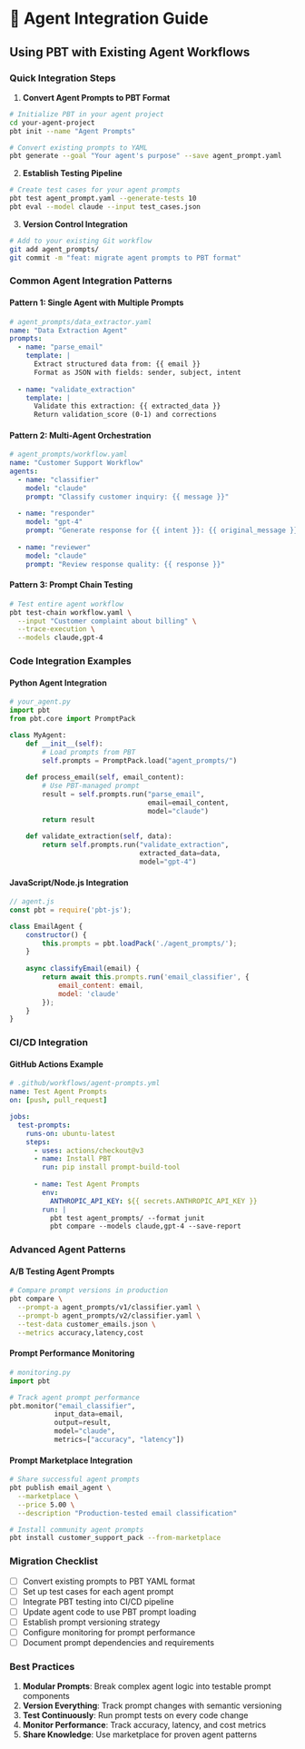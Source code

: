 # 🤖 Agent Integration Guide

## Using PBT with Existing Agent Workflows

### Quick Integration Steps

1. **Convert Agent Prompts to PBT Format**
```bash
# Initialize PBT in your agent project
cd your-agent-project
pbt init --name "Agent Prompts"

# Convert existing prompts to YAML
pbt generate --goal "Your agent's purpose" --save agent_prompt.yaml
```

2. **Establish Testing Pipeline**
```bash
# Create test cases for your agent prompts
pbt test agent_prompt.yaml --generate-tests 10
pbt eval --model claude --input test_cases.json
```

3. **Version Control Integration**
```bash
# Add to your existing Git workflow
git add agent_prompts/
git commit -m "feat: migrate agent prompts to PBT format"
```

### Common Agent Integration Patterns

#### **Pattern 1: Single Agent with Multiple Prompts**
```yaml
# agent_prompts/data_extractor.yaml
name: "Data Extraction Agent"
prompts:
  - name: "parse_email"
    template: |
      Extract structured data from: {{ email }}
      Format as JSON with fields: sender, subject, intent
  
  - name: "validate_extraction"
    template: |
      Validate this extraction: {{ extracted_data }}
      Return validation_score (0-1) and corrections
```

#### **Pattern 2: Multi-Agent Orchestration**
```yaml
# agent_prompts/workflow.yaml
name: "Customer Support Workflow"
agents:
  - name: "classifier"
    model: "claude"
    prompt: "Classify customer inquiry: {{ message }}"
  
  - name: "responder"
    model: "gpt-4"
    prompt: "Generate response for {{ intent }}: {{ original_message }}"
  
  - name: "reviewer"
    model: "claude"
    prompt: "Review response quality: {{ response }}"
```

#### **Pattern 3: Prompt Chain Testing**
```bash
# Test entire agent workflow
pbt test-chain workflow.yaml \
  --input "Customer complaint about billing" \
  --trace-execution \
  --models claude,gpt-4
```

### Code Integration Examples

#### **Python Agent Integration**
```python
# your_agent.py
import pbt
from pbt.core import PromptPack

class MyAgent:
    def __init__(self):
        # Load prompts from PBT
        self.prompts = PromptPack.load("agent_prompts/")
    
    def process_email(self, email_content):
        # Use PBT-managed prompt
        result = self.prompts.run("parse_email", 
                                  email=email_content,
                                  model="claude")
        return result
    
    def validate_extraction(self, data):
        return self.prompts.run("validate_extraction",
                                extracted_data=data,
                                model="gpt-4")
```

#### **JavaScript/Node.js Integration**
```javascript
// agent.js
const pbt = require('pbt-js');

class EmailAgent {
    constructor() {
        this.prompts = pbt.loadPack('./agent_prompts/');
    }
    
    async classifyEmail(email) {
        return await this.prompts.run('email_classifier', {
            email_content: email,
            model: 'claude'
        });
    }
}
```

### CI/CD Integration

#### **GitHub Actions Example**
```yaml
# .github/workflows/agent-prompts.yml
name: Test Agent Prompts
on: [push, pull_request]

jobs:
  test-prompts:
    runs-on: ubuntu-latest
    steps:
      - uses: actions/checkout@v3
      - name: Install PBT
        run: pip install prompt-build-tool
      
      - name: Test Agent Prompts
        env:
          ANTHROPIC_API_KEY: ${{ secrets.ANTHROPIC_API_KEY }}
        run: |
          pbt test agent_prompts/ --format junit
          pbt compare --models claude,gpt-4 --save-report
```

### Advanced Agent Patterns

#### **A/B Testing Agent Prompts**
```bash
# Compare prompt versions in production
pbt compare \
  --prompt-a agent_prompts/v1/classifier.yaml \
  --prompt-b agent_prompts/v2/classifier.yaml \
  --test-data customer_emails.json \
  --metrics accuracy,latency,cost
```

#### **Prompt Performance Monitoring**
```python
# monitoring.py
import pbt

# Track agent prompt performance
pbt.monitor("email_classifier", 
           input_data=email,
           output=result,
           model="claude",
           metrics=["accuracy", "latency"])
```

#### **Prompt Marketplace Integration**
```bash
# Share successful agent prompts
pbt publish email_agent \
  --marketplace \
  --price 5.00 \
  --description "Production-tested email classification"

# Install community agent prompts
pbt install customer_support_pack --from-marketplace
```

### Migration Checklist

- [ ] Convert existing prompts to PBT YAML format
- [ ] Set up test cases for each agent prompt
- [ ] Integrate PBT testing into CI/CD pipeline
- [ ] Update agent code to use PBT prompt loading
- [ ] Establish prompt versioning strategy
- [ ] Configure monitoring for prompt performance
- [ ] Document prompt dependencies and requirements

### Best Practices

1. **Modular Prompts**: Break complex agent logic into testable prompt components
2. **Version Everything**: Track prompt changes with semantic versioning
3. **Test Continuously**: Run prompt tests on every code change
4. **Monitor Performance**: Track accuracy, latency, and cost metrics
5. **Share Knowledge**: Use marketplace for proven agent patterns